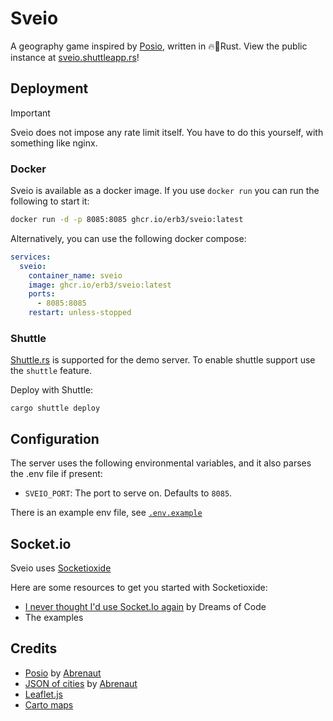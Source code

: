 # Sveio

A geography game inspired by [Posio](https://github.com/abrenaut/posio), written in 🔥🚀Rust.
View the public instance at [sveio.shuttleapp.rs](https://sveio.shuttleapp.rs)!

## Deployment

> [!IMPORTANT]
> Sveio does not impose any rate limit itself.
> You have to do this yourself, with something like nginx.

### Docker

Sveio is available as a docker image. If you use `docker run` you can run the following to start it:

```bash
docker run -d -p 8085:8085 ghcr.io/erb3/sveio:latest
```

Alternatively, you can use the following docker compose:

```yml
services:
  sveio:
    container_name: sveio
    image: ghcr.io/erb3/sveio:latest
    ports:
      - 8085:8085
    restart: unless-stopped
```

### Shuttle

[Shuttle.rs](https://shuttle.rs) is supported for the demo server.
To enable shuttle support use the `shuttle` feature.

Deploy with Shuttle:

```shell
cargo shuttle deploy
```

## Configuration

The server uses the following environmental variables, and it also parses the .env file if present:

- `SVEIO_PORT`: The port to serve on. Defaults to `8085`.

There is an example env file, see [`.env.example`](https://github.com/Erb3/sveio/blob/main/.env.example)

## Socket.io

Sveio uses [Socketioxide](https://github.com/Totodore/socketioxide)

Here are some resources to get you started with Socketioxide:

- [I never thought I'd use Socket.Io again](https://www.youtube.com/watch?v=HEhhWL1oUTM) by Dreams of Code
- The examples

## Credits

- [Posio](https://github.com/abrenaut/posio) by [Abrenaut](https://github.com/abrenaut)
- [JSON of cities](https://github.com/abrenaut/posio/blob/master/game/data/cities.json) by [Abrenaut](https://github.com/abrenaut)
- [Leaflet.js](https://leafletjs.com/)
- [Carto maps](https://carto.com/)
